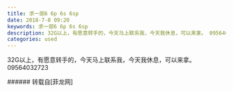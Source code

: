 ```yaml
---
title: 求一部6 6p 6s 6sp
date: 2018-7-8 09:20
keywords: 求一部6 6p 6s 6sp
description: 32G以上，有愿意转手的，今天马上联系我，今天我休息，可以来拿。 09564032723
categories: used
---
```

<td class="t_f" id="postmessage_1490551">

32G以上，有愿意转手的，今天马上联系我，今天我休息，可以来拿。 09564032723<br/>
</td>
###### 转载自[菲龙网]